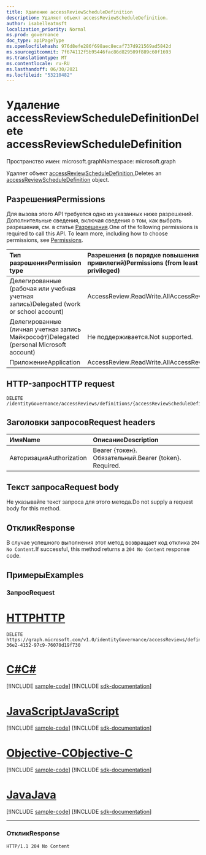 ```yaml
---
title: Удаление accessReviewScheduleDefinition
description: Удаляет объект accessReviewScheduleDefinition.
author: isabelleatmsft
localization_priority: Normal
ms.prod: governance
doc_type: apiPageType
ms.openlocfilehash: 976d8efe286f698aec8ecaf737d921569ad5842d
ms.sourcegitcommit: 7f674112f5b95446fac86d829509f889c60f1693
ms.translationtype: MT
ms.contentlocale: ru-RU
ms.lasthandoff: 06/30/2021
ms.locfileid: "53210482"
---
```

# <a name="delete-accessreviewscheduledefinition"></a><span data-ttu-id="e0126-103">Удаление accessReviewScheduleDefinition</span><span class="sxs-lookup"><span data-stu-id="e0126-103">Delete accessReviewScheduleDefinition</span></span>
<span data-ttu-id="e0126-104">Пространство имен: microsoft.graph</span><span class="sxs-lookup"><span data-stu-id="e0126-104">Namespace: microsoft.graph</span></span>

<span data-ttu-id="e0126-105">Удаляет объект [accessReviewScheduleDefinition.](../resources/accessreviewscheduledefinition.md)</span><span class="sxs-lookup"><span data-stu-id="e0126-105">Deletes an [accessReviewScheduleDefinition](../resources/accessreviewscheduledefinition.md) object.</span></span>

## <a name="permissions"></a><span data-ttu-id="e0126-106">Разрешения</span><span class="sxs-lookup"><span data-stu-id="e0126-106">Permissions</span></span>
<span data-ttu-id="e0126-p101">Для вызова этого API требуется одно из указанных ниже разрешений. Дополнительные сведения, включая сведения о том, как выбрать разрешения, см. в статье [Разрешения](/graph/permissions-reference).</span><span class="sxs-lookup"><span data-stu-id="e0126-p101">One of the following permissions is required to call this API. To learn more, including how to choose permissions, see [Permissions](/graph/permissions-reference).</span></span>

|<span data-ttu-id="e0126-109">Тип разрешения</span><span class="sxs-lookup"><span data-stu-id="e0126-109">Permission type</span></span>|<span data-ttu-id="e0126-110">Разрешения (в порядке повышения привилегий)</span><span class="sxs-lookup"><span data-stu-id="e0126-110">Permissions (from least to most privileged)</span></span>|
|:---|:---|
|<span data-ttu-id="e0126-111">Делегированные (рабочая или учебная учетная запись)</span><span class="sxs-lookup"><span data-stu-id="e0126-111">Delegated (work or school account)</span></span>| <span data-ttu-id="e0126-112">AccessReview.ReadWrite.All</span><span class="sxs-lookup"><span data-stu-id="e0126-112">AccessReview.ReadWrite.All</span></span>  |
|<span data-ttu-id="e0126-113">Делегированные (личная учетная запись Майкрософт)</span><span class="sxs-lookup"><span data-stu-id="e0126-113">Delegated (personal Microsoft account)</span></span>|<span data-ttu-id="e0126-114">Не поддерживается.</span><span class="sxs-lookup"><span data-stu-id="e0126-114">Not supported.</span></span>|
|<span data-ttu-id="e0126-115">Приложение</span><span class="sxs-lookup"><span data-stu-id="e0126-115">Application</span></span>| <span data-ttu-id="e0126-116">AccessReview.ReadWrite.All</span><span class="sxs-lookup"><span data-stu-id="e0126-116">AccessReview.ReadWrite.All</span></span> |

## <a name="http-request"></a><span data-ttu-id="e0126-117">HTTP-запрос</span><span class="sxs-lookup"><span data-stu-id="e0126-117">HTTP request</span></span>

<!-- {
  "blockType": "ignored"
}
-->
``` http
DELETE /identityGovernance/accessReviews/definitions/{accessReviewScheduleDefinitionId}
```

## <a name="request-headers"></a><span data-ttu-id="e0126-118">Заголовки запросов</span><span class="sxs-lookup"><span data-stu-id="e0126-118">Request headers</span></span>
|<span data-ttu-id="e0126-119">Имя</span><span class="sxs-lookup"><span data-stu-id="e0126-119">Name</span></span>|<span data-ttu-id="e0126-120">Описание</span><span class="sxs-lookup"><span data-stu-id="e0126-120">Description</span></span>|
|:---|:---|
|<span data-ttu-id="e0126-121">Авторизация</span><span class="sxs-lookup"><span data-stu-id="e0126-121">Authorization</span></span>|<span data-ttu-id="e0126-p102">Bearer {токен}. Обязательный.</span><span class="sxs-lookup"><span data-stu-id="e0126-p102">Bearer {token}. Required.</span></span>|

## <a name="request-body"></a><span data-ttu-id="e0126-124">Текст запроса</span><span class="sxs-lookup"><span data-stu-id="e0126-124">Request body</span></span>
<span data-ttu-id="e0126-125">Не указывайте текст запроса для этого метода.</span><span class="sxs-lookup"><span data-stu-id="e0126-125">Do not supply a request body for this method.</span></span>

## <a name="response"></a><span data-ttu-id="e0126-126">Отклик</span><span class="sxs-lookup"><span data-stu-id="e0126-126">Response</span></span>

<span data-ttu-id="e0126-127">В случае успешного выполнения этот метод возвращает код отклика `204 No Content`.</span><span class="sxs-lookup"><span data-stu-id="e0126-127">If successful, this method returns a `204 No Content` response code.</span></span>

## <a name="examples"></a><span data-ttu-id="e0126-128">Примеры</span><span class="sxs-lookup"><span data-stu-id="e0126-128">Examples</span></span>

### <a name="request"></a><span data-ttu-id="e0126-129">Запрос</span><span class="sxs-lookup"><span data-stu-id="e0126-129">Request</span></span>

# <a name="http"></a>[<span data-ttu-id="e0126-130">HTTP</span><span class="sxs-lookup"><span data-stu-id="e0126-130">HTTP</span></span>](#tab/http)
<!-- {
  "blockType": "request",
  "name": "delete_accessreviewscheduledefinition"
}
-->
``` http
DELETE https://graph.microsoft.com/v1.0/identityGovernance/accessReviews/definitions/3856fd6f-36e2-4152-97c9-76070d19f730
```
# <a name="c"></a>[<span data-ttu-id="e0126-131">C#</span><span class="sxs-lookup"><span data-stu-id="e0126-131">C#</span></span>](#tab/csharp)
[!INCLUDE [sample-code](../includes/snippets/csharp/delete-accessreviewscheduledefinition-csharp-snippets.md)]
[!INCLUDE [sdk-documentation](../includes/snippets/snippets-sdk-documentation-link.md)]

# <a name="javascript"></a>[<span data-ttu-id="e0126-132">JavaScript</span><span class="sxs-lookup"><span data-stu-id="e0126-132">JavaScript</span></span>](#tab/javascript)
[!INCLUDE [sample-code](../includes/snippets/javascript/delete-accessreviewscheduledefinition-javascript-snippets.md)]
[!INCLUDE [sdk-documentation](../includes/snippets/snippets-sdk-documentation-link.md)]

# <a name="objective-c"></a>[<span data-ttu-id="e0126-133">Objective-C</span><span class="sxs-lookup"><span data-stu-id="e0126-133">Objective-C</span></span>](#tab/objc)
[!INCLUDE [sample-code](../includes/snippets/objc/delete-accessreviewscheduledefinition-objc-snippets.md)]
[!INCLUDE [sdk-documentation](../includes/snippets/snippets-sdk-documentation-link.md)]

# <a name="java"></a>[<span data-ttu-id="e0126-134">Java</span><span class="sxs-lookup"><span data-stu-id="e0126-134">Java</span></span>](#tab/java)
[!INCLUDE [sample-code](../includes/snippets/java/delete-accessreviewscheduledefinition-java-snippets.md)]
[!INCLUDE [sdk-documentation](../includes/snippets/snippets-sdk-documentation-link.md)]

---



### <a name="response"></a><span data-ttu-id="e0126-135">Отклик</span><span class="sxs-lookup"><span data-stu-id="e0126-135">Response</span></span>
<!-- {
  "blockType": "response",
  "truncated": true
}
-->
``` http
HTTP/1.1 204 No Content
```
